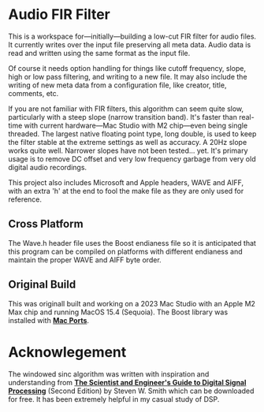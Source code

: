 # Audio FIR Filter

This is a workspace for—initially—building a low-cut FIR filter for audio files. It currently writes over the input file preserving all meta data. Audio data is read and written using the same format as the input file.

Of course it needs option handling for things like cutoff frequency, slope, high or low pass filtering, and writing to a new file. It may also include the writing of new meta data from a configuration file, like creator, title, comments, etc.

If you are not familiar with FIR filters, this algorithm can seem quite slow, particularly with a steep slope (narrow transition band). It's faster than real-time with current hardware—Mac Studio with M2 chip—even being single threaded. The largest native floating point type, long double, is used to keep the filter stable at the extreme settings as well as accuracy. A 20Hz slope works quite well. Narrower slopes have not been tested... yet. It's primary usage is to remove DC offset and very low frequency garbage from very old digital audio recordings.

This project also includes Microsoft and Apple headers, WAVE and AIFF, with an extra 'h' at the end to fool the make file as they are only used for reference.

## Cross Platform
The Wave.h header file uses the Boost endianess file so it is anticipated that this program can be compiled on platforms with different endianess and maintain the proper WAVE and AIFF byte order.

## Original Build
This was originall built and working on a 2023 Mac Studio with an Apple M2 Max chip and running MacOS 15.4 (Sequoia). The Boost library was installed with [**Mac Ports**](https://www.macports.org).

# Acknowlegement

The windowed sinc algorithm was written with inspiration and understanding from [**The Scientist and Engineer's Guide to Digital Signal Processing**](http://www.dspguide.com) (Second Edition) by Steven W. Smith which can be downloaded for free. It has been extremely helpful in my casual study of DSP.
